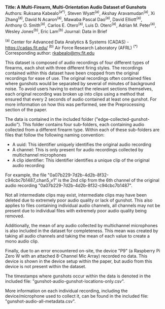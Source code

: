 **Title: A Multi-Firearm, Multi-Orientation Audio Dataset of Gunshots**
Authors: Ruksana Kabealo<sup>(a*)</sup>, Steven Wyatt<sup>(a)</sup>, Akshay Aravamudan<sup>(a)</sup>, Xi Zhang<sup>(a)</sup>, David N Acaron<sup>(a)</sup>, Mawaba Pascal Dao<sup>(a)</sup>,
David Elliott<sup>(a)</sup>, Anthony O. Smith<sup>(a)</sup>, Carlos E. Otero<sup>(a)</sup>, Luis D. Otero<sup>(a)</sup>, Adrian M. Peter<sup>(a)</sup>, Wesley Jones<sup>(b)</sup>,  Eric Lam<sup>(b)</sup>
Journal: Data in Brief

<sup>(a)</sup> Center for Advanced Data Analytics & Systems (CADAS) - https://cadas.fit.edu/
<sup>(b)</sup> Air Force Research Laboratory (AFRL)
<sup>(*)</sup> Corresponding author: rkabealo@my.fit.edu

This dataset is composed of audio recordings of four different types of firearms, each shot with three different firing styles. The recordings contained within this dataset have been cropped from the original recordings for ease of use. The original recordings often contained files where gunshots would be separated by several of minutes of background noise. To avoid users having to extract the relevant sections themselves, each original recording was broken up into clips using a method that ensured that every 2 seconds of audio contained at least one
gunshot. For more information on how this was performed, see the Preprocessing section of the paper.  

The data is contained in the included folder ("edge-collected-gunshot-audio"). This folder contains four sub-folders, each containing audio collected from a different firearm type. Within each of these sub-folders are files that follow the following naming convention: 

* A uuid: This identifier uniquely identifies the original audio recording 
* A channel: This is only present for audio recordings collected by multichannel microphones 
* A clip identifier: This identifier identifies a unique clip of the original audio recording

For example, the file "0a07b229-7d2b-4d2b-8f32-c94cbc7b1487_chan5_v1" is the 2nd clip from the 6th channel of the original audio recording "0a07b229-7d2b-4d2b-8f32-c94cbc7b1487".

Not all intermediate clips may exist, intermediate clips may have been deleted due to extremely poor audio quality or lack of gunshot. This also applies to files containing individual audio channels, all channels may not be present due to individual files with extremely poor audio quality being removed.  

Additionally, the mean of any audio collected by multichannel microphones is also included in the dataset for completeness. This mean was created by taking all audio channels and taking the mean of each value to create a mono audio clip. 

Finally, due to an error encountered on-site, the device "P9" (a Raspberry Pi Zero W with an attached 8-Channel Mic Array) recorded no data. This device is shown in the device setup within the paper, but audio from this device is not present within the dataset. 

The timestamps where gunshots occur within the data is denoted in the included file: "gunshot-audio-gunshot-locations-only.csv". 

More information on each individual recording, including the device/microphone used to collect it, can be found in the included file: "gunshot-audio-all-metadata.csv". 
